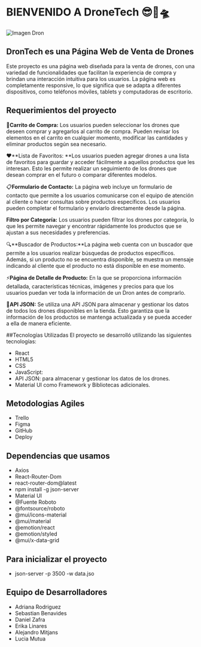 # BIENVENIDO A DroneTech 😎🦾🛸

![Imagen Dron](https://images.app.goo.gl/oksvfrqqxQ6zcpGx8)


## DronTech es una Página Web de Venta de Drones
Este proyecto es una página web diseñada para la venta de drones, con una variedad de funcionalidades que facilitan la experiencia de compra y brindan una interacción intuitiva para los usuarios. La página web es completamente responsive, lo que significa que se adapta a diferentes dispositivos, como teléfonos móviles, tablets y computadoras de escritorio.

## Requerimientos del proyecto 

 🛒**Carrito de Compra:** Los usuarios pueden seleccionar los drones que deseen comprar y agregarlos al carrito de compra. Pueden revisar los elementos en el carrito en cualquier momento, modificar las cantidades y eliminar productos según sea necesario.

❤️**Lista de Favoritos: **Los usuarios pueden agregar drones a una lista de favoritos para guardar y acceder fácilmente a aquellos productos que les interesan. Esto les permite realizar un seguimiento de los drones que desean comprar en el futuro o comparar diferentes modelos.

📋**Formulario de Contacto:** La página web incluye un formulario de contacto que permite a los usuarios comunicarse con el equipo de atención al cliente o hacer consultas sobre productos específicos. Los usuarios pueden completar el formulario y enviarlo directamente desde la página.

 **Filtro por Categoría:** Los usuarios pueden filtrar los drones por categoría, lo que les permite navegar y encontrar rápidamente los productos que se ajustan a sus necesidades y preferencias.

🔍**Buscador de Productos:**La página web cuenta con un buscador que permite a los usuarios realizar búsquedas de productos específicos. Además, si un producto no se encuentra disponible, se muestra un mensaje indicando al cliente que el producto no está disponible en ese momento.

⚡**Página de Detalle de Producto:** En la que se proporciona información detallada, características técnicas, imágenes y precios para que los usuarios puedan ver toda la información de un Dron antes de comprarlo.

 🚀**API JSON:** Se utiliza una API JSON para almacenar y gestionar los datos de todos los drones disponibles en la tienda. Esto garantiza que la información de los productos se mantenga actualizada y se pueda acceder a ella de manera eficiente.


##Tecnologías Utilizadas
El proyecto se desarrolló utilizando las siguientes tecnologías:

- React 
- HTML5 
- CSS
- JavaScript: 
- API JSON:  para almacenar y gestionar los datos de los drones.
- Material UI como Framework y Bibliotecas adicionales.

## Metodologias Agiles

- Trello
- Figma 
- GitHub 
- Deploy


## Dependencias que usamos 
- Axios
- React-Router-Dom
- react-router-dom@latest 
- npm install -g json-server
- Material UI
- @Fuente Roboto
- @fontsource/roboto   
- @mui/icons-material  
- @mui/material 
- @emotion/react 
- @emotion/styled
- @mui/x-data-grid

## Para inicializar el proyecto 
- json-server -p 3500 -w data.jso

## Equipo de Desarrolladores 

- Adriana Rodriguez 
- Sebastian Benavides 
- Daniel Zafra
- Erika Linares 
- Alejandro Mitjans
- Lucia Mutua